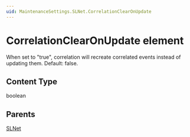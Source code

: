 ```yaml
---
uid: MaintenanceSettings.SLNet.CorrelationClearOnUpdate
---
```


# CorrelationClearOnUpdate element

When set to "true", correlation will recreate correlated events instead of updating them. Default: false.

## Content Type

boolean

## Parents

[SLNet](xref:MaintenanceSettings.SLNet)
